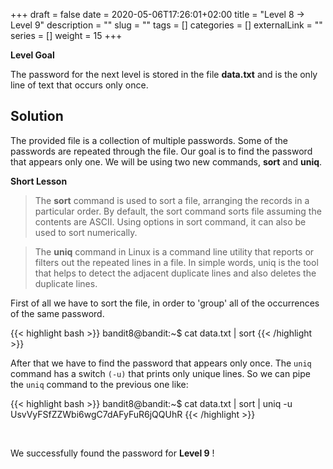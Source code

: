 +++
draft = false
date = 2020-05-06T17:26:01+02:00
title = "Level 8 -> Level 9"
description = ""
slug = ""
tags = []
categories = []
externalLink = ""
series = []
weight = 15
+++

**Level Goal**

The password for the next level is stored in the file **data.txt** and is the only line of text that occurs only once.

## Solution ##

The provided file is a collection of multiple passwords. Some of the passwords are repeated through the file. Our goal is to find the password that appears only one.
We will be using two new commands, **sort** and **uniq**.

**Short Lesson**

> The **sort** command is used to sort a file, arranging the records in a particular order. By default, the sort command sorts file assuming the contents are ASCII. Using options in sort command, it can also be used to sort numerically.

> The **uniq** command in Linux is a command line utility that reports or filters out the repeated lines in a file.
In simple words, uniq is the tool that helps to detect the adjacent duplicate lines and also deletes the duplicate lines.

First of all we have to sort the file, in order to 'group' all of the occurrences of the same password.

{{< highlight bash >}}
bandit8@bandit:~$ cat data.txt | sort
{{< /highlight >}}

After that we have to find the password that appears only once. The `uniq` command has a switch `(-u)` that prints only unique lines. So we can pipe the `uniq` command to the previous one like:

{{< highlight bash >}}
bandit8@bandit:~$ cat data.txt | sort | uniq -u
UsvVyFSfZZWbi6wgC7dAFyFuR6jQQUhR
{{< /highlight >}}

&nbsp;

We successfully found the password for **Level 9** !
